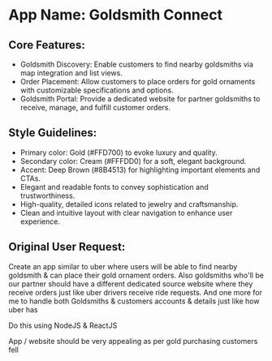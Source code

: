# **App Name**: Goldsmith Connect

## Core Features:

- Goldsmith Discovery: Enable customers to find nearby goldsmiths via map integration and list views.
- Order Placement: Allow customers to place orders for gold ornaments with customizable specifications and options.
- Goldsmith Portal: Provide a dedicated website for partner goldsmiths to receive, manage, and fulfill customer orders.

## Style Guidelines:

- Primary color: Gold (#FFD700) to evoke luxury and quality.
- Secondary color: Cream (#FFFDD0) for a soft, elegant background.
- Accent: Deep Brown (#8B4513) for highlighting important elements and CTAs.
- Elegant and readable fonts to convey sophistication and trustworthiness.
- High-quality, detailed icons related to jewelry and craftsmanship.
- Clean and intuitive layout with clear navigation to enhance user experience.

## Original User Request:
Create an app similar to uber where users will be able to find nearby goldsmith & can place their gold ornament orders.
Also goldsmiths who'll be  our partner should have a different dedicated source website where they receive orders just like uber drivers receive ride requests.
And one more for me to handle both Goldsmiths & customers accounts & details just like how uber has

Do this using NodeJS & ReactJS

App / website should be very appealing as per gold purchasing customers fell
  
